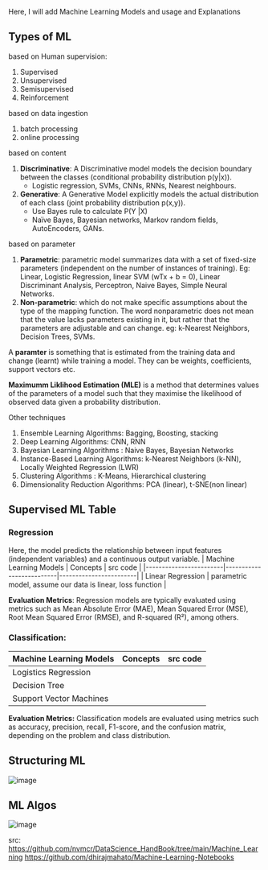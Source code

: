 Here, I will add Machine Learning Models and usage and Explanations

## Types of ML
based on Human supervision:
1. Supervised
2. Unsupervised
3. Semisupervised
4. Reinforcement

based on data ingestion
1. batch processing
2. online processing

based on content
1. **Discriminative**: A Discriminative model ‌models the decision boundary between the classes (conditional probability distribution p(y|x)).
    - ‌Logistic regression, SVMs, ‌CNNs, RNNs, Nearest neighbours.
2. **Generative**: A Generative Model ‌explicitly models the actual distribution of each class (joint probability distribution p(x,y)).
    - Use Bayes rule to calculate P(Y |X)
    - Naïve Bayes, Bayesian networks, Markov random fields, AutoEncoders, GANs.

based on parameter
1. **Parametric**: parametric model summarizes data with a set of fixed-size parameters (independent on the number of instances of training). Eg: Linear, Logistic Regression, linear SVM (wTx + b = 0), Linear Discriminant Analysis, Perceptron, Naive Bayes, Simple Neural Networks.
2. **Non-parametric**: which do not make specific assumptions about the type of the mapping function. The word nonparametric does not mean that the value lacks parameters existing in it, but rather that the parameters are adjustable and can change. eg:  k-Nearest Neighbors, Decision Trees, SVMs.

A **paramter** is something that is estimated from the training data and change (learnt) while training a model. They can be weights, coefficients, support vectors etc.

**Maximumm Liklihood Estimation (MLE)** is a method that determines values of the parameters of a model such that they maximise the likelihood of observed data given a probability distribution.

Other techniques
1. Ensemble Learning Algorithms: Bagging, Boosting, stacking
2. Deep Learning Algorithms: CNN, RNN
3. Bayesian Learning Algorithms : Naive Bayes, Bayesian Networks
4. Instance-Based Learning Algorithms: k-Nearest Neighbors (k-NN), Locally Weighted Regression (LWR)
5. Clustering Algorithms : K-Means, Hierarchical clustering
6. Dimensionality Reduction Algorithms: PCA (linear), t-SNE(non linear)

## Supervised ML Table
### Regression
Here, the model predicts the relationship between input features (independent variables) and a continuous output variable.
| Machine Learning Models | Concepts                  | src code                |
|------------------------|--------------------------|------------------------|
| Linear Regression      | parametric model, assume our data is linear, loss function |

**Evaluation Metrics**: 
Regression models are typically evaluated using metrics such as Mean Absolute Error (MAE), Mean Squared Error (MSE), Root Mean Squared Error (RMSE), and R-squared (R²), among others.

### Classification:

| Machine Learning Models | Concepts                  |  src code                |
|------------------------|--------------------------|--------------------------|
| Logistics Regression   | 
| Decision Tree          | 
| Support Vector Machines| 

**Evaluation Metrics:**
Classification models are evaluated using metrics such as accuracy, precision, recall, F1-score, and the confusion matrix, depending on the problem and class distribution.

## Structuring ML 

![image](https://github.com/dhirajmahato/Machine-Learning-Models/assets/33785298/2fab00d6-ea7b-43dd-9e33-9fae5a0f3446)

## ML Algos

![image](https://github.com/dhirajmahato/Machine-Learning-Models/assets/33785298/37e5490f-084c-4ca1-9314-95a2e800c968)


src:
https://github.com/nvmcr/DataScience_HandBook/tree/main/Machine_Learning
https://github.com/dhirajmahato/Machine-Learning-Notebooks



